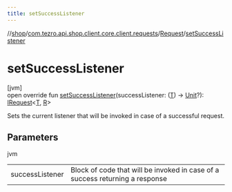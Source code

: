 ```yaml
---
title: setSuccessListener
---
```

//[shop](../../../index.html)/[com.tezro.api.shop.client.core.client.requests](../index.html)/[Request](index.html)/[setSuccessListener](set-success-listener.html)



# setSuccessListener



[jvm]\
open override fun [setSuccessListener](set-success-listener.html)(successListener: ([T](index.html)) -&gt; [Unit](https://kotlinlang.org/api/latest/jvm/stdlib/kotlin/-unit/index.html)?): [IRequest](../-i-request/index.html)&lt;[T](index.html), [R](index.html)&gt;



Sets the current listener that will be invoked in case of a successful request.



## Parameters


jvm

| | |
|---|---|
| successListener | Block of code that will be invoked in case of a success returning a response |




